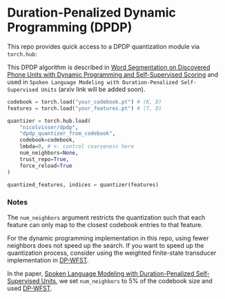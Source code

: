 # Duration-Penalized Dynamic Programming (DPDP)

This repo provides quick access to a DPDP quantization module via `torch.hub`:

This DPDP algorithm is described in [Word Segmentation on Discovered Phone Units with Dynamic Programming and Self-Supervised Scoring](https://arxiv.org/abs/2202.11929) and used in `Spoken Language Modeling with Duration-Penalized Self-Supervised Units` (arxiv link will be added soon).

```py
codebook = torch.load("your_codebook.pt") # (K, D)
features = torch.load("your_features.pt") # (T, D)

quantizer = torch.hub.load(
    "nicolvisser/dpdp",
    "dpdp_quantizer_from_codebook",
    codebook=codebook,
    lmbda=0, # <- control coarseness here
    num_neighbors=None,
    trust_repo=True,
    force_reload=True
)

quantized_features, indices = quantizer(features)
```
### Notes

The `num_neighbors` argument restricts the quantization such that each feature can only map to the closest codebook entries to that feature.

For the dynamic programming implementation in this repo, using fewer neighbors does not speed up the search. If you want to speed up the quantization process, consider using the weighted finite-state transducer implementation in [DP-WFST](https://github.com/nicolvisser/dp-wfst/blob/main/dpwfst.py).

In the paper, [Spoken Language Modeling with Duration-Penalized Self-Supervised Units](https://arxiv.org/abs/2505.23494), we set `num_neighbors` to 5% of the codebook size and used [DP-WFST](https://github.com/nicolvisser/dp-wfst/blob/main/dpwfst.py).
